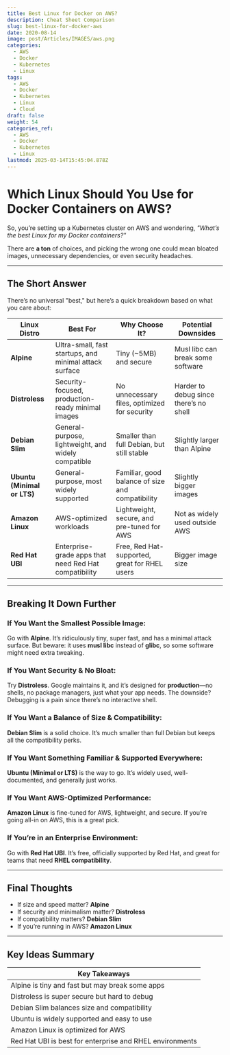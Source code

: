```yaml
---
title: Best Linux for Docker on AWS?
description: Cheat Sheet Comparison
slug: best-linux-for-docker-aws
date: 2020-08-14
image: post/Articles/IMAGES/aws.png
categories:
  - AWS
  - Docker
  - Kubernetes
  - Linux
tags:
  - AWS
  - Docker
  - Kubernetes
  - Linux
  - Cloud
draft: false
weight: 54
categories_ref:
  - AWS
  - Docker
  - Kubernetes
  - Linux
lastmod: 2025-03-14T15:45:04.878Z
---
```

# **Which Linux Should You Use for Docker Containers on AWS?**

So, you’re setting up a Kubernetes cluster on AWS and wondering, *"What’s the best Linux for my Docker containers?"*

There are **a ton** of choices, and picking the wrong one could mean bloated images, unnecessary dependencies, or even security headaches.

<!-- 
This article is your **high-level cheat sheet** to help you decide.   -->

***

## **The Short Answer**

There’s no universal "best," but here’s a quick breakdown based on what you care about:

| **Linux Distro**            | **Best For**                                           | **Why Choose It?**                               | **Potential Downsides**                |
| --------------------------- | ------------------------------------------------------ | ------------------------------------------------ | -------------------------------------- |
| **Alpine**                  | Ultra-small, fast startups, and minimal attack surface | Tiny (~5MB) and secure                           | Musl libc can break some software      |
| **Distroless**              | Security-focused, production-ready minimal images      | No unnecessary files, optimized for security     | Harder to debug since there’s no shell |
| **Debian Slim**             | General-purpose, lightweight, and widely compatible    | Smaller than full Debian, but still stable       | Slightly larger than Alpine            |
| **Ubuntu (Minimal or LTS)** | General-purpose, most widely supported                 | Familiar, good balance of size and compatibility | Slightly bigger images                 |
| **Amazon Linux**            | AWS-optimized workloads                                | Lightweight, secure, and pre-tuned for AWS       | Not as widely used outside AWS         |
| **Red Hat UBI**             | Enterprise-grade apps that need Red Hat compatibility  | Free, Red Hat-supported, great for RHEL users    | Bigger image size                      |

***

## **Breaking It Down Further**

### **If You Want the Smallest Possible Image:**

Go with **Alpine**. It’s ridiculously tiny, super fast, and has a minimal attack surface. But beware: it uses **musl libc** instead of **glibc**, so some software might need extra tweaking.

### **If You Want Security & No Bloat:**

Try **Distroless**. Google maintains it, and it’s designed for **production**—no shells, no package managers, just what your app needs. The downside? Debugging is a pain since there’s no interactive shell.

### **If You Want a Balance of Size & Compatibility:**

**Debian Slim** is a solid choice. It’s much smaller than full Debian but keeps all the compatibility perks.

### **If You Want Something Familiar & Supported Everywhere:**

**Ubuntu (Minimal or LTS)** is the way to go. It’s widely used, well-documented, and generally just works.

### **If You Want AWS-Optimized Performance:**

**Amazon Linux** is fine-tuned for AWS, lightweight, and secure. If you’re going all-in on AWS, this is a great pick.

### **If You’re in an Enterprise Environment:**

Go with **Red Hat UBI**. It’s free, officially supported by Red Hat, and great for teams that need **RHEL compatibility**.

***

## **Final Thoughts**

* If size and speed matter? **Alpine**
* If security and minimalism matter? **Distroless**
* If compatibility matters? **Debian Slim**
* If you’re running in AWS? **Amazon Linux**

***

## **Key Ideas Summary**

| **Key Takeaways**                                        |
| -------------------------------------------------------- |
| Alpine is tiny and fast but may break some apps          |
| Distroless is super secure but hard to debug             |
| Debian Slim balances size and compatibility              |
| Ubuntu is widely supported and easy to use               |
| Amazon Linux is optimized for AWS                        |
| Red Hat UBI is best for enterprise and RHEL environments |
